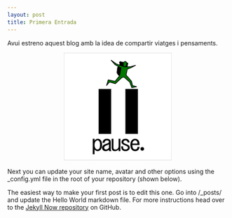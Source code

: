 ```yaml
---
layout: post
title: Primera Entrada
---
```


Avui estreno aquest blog amb la idea de compartir viatges i pensaments.

<p align="center">
  <img src="https://github.com/psescuer/psescuer.github.io/blob/master/images/logo4.png">
</p>

Next you can update your site name, avatar and other options using the _config.yml file in the root of your repository (shown below).



The easiest way to make your first post is to edit this one. Go into /_posts/ and update the Hello World markdown file. For more instructions head over to the [Jekyll Now repository](https://github.com/barryclark/jekyll-now) on GitHub.
